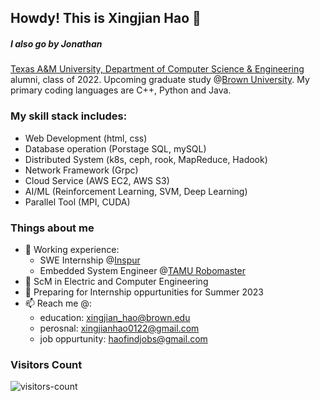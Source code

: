 ## Howdy! This is Xingjian Hao 👋
##### I also go by Jonathan
<!--
**PTJohn0122/PTJohn0122** is a ✨ _special_ ✨ repository because its `README.md` (this file) appears on your GitHub profile.

Here are some ideas to get you started:

- 🔭 I’m currently working on ...
- 🌱 I’m currently learning ...
- 👯 I’m looking to collaborate on ...
- 🤔 I’m looking for help with ...
- 💬 Ask me about ...
- 📫 How to reach me: ...
- 😄 Pronouns: ...
- ⚡ Fun fact: ...
-->

[Texas A&M University, Department of Computer Science & Engineering](https://engineering.tamu.edu/cse/index.html) alumni, class of 2022. Upcoming graduate study @[Brown University](https://engineering.brown.edu/). My primary coding languages are C++, Python and Java.
### My skill stack includes:
- Web Development (html, css)
- Database operation (Porstage SQL, mySQL)
- Distributed System (k8s, ceph, rook, MapReduce, Hadook)
- Network Framework (Grpc)
- Cloud Service (AWS EC2, AWS S3)
- AI/ML (Reinforcement Learning, SVM, Deep Learning)
- Parallel Tool (MPI, CUDA)

### Things about me
- 🔭 Working experience:
  - SWE Internship @[Inspur](https://en.inspur.com/)
  - Embedded System Engineer @[TAMU Robomaster](https://www.tamurobomasters.com/) 
- 🌱 ScM in Electric and Computer Engineering
- 👯 Preparing for Internship oppurtunities for Summer 2023
- 📫 Reach me @:
  - education: xingjian_hao@brown.edu
  - perosnal: xingjianhao0122@gmail.com
  - job oppurtunity: haofindjobs@gmail.com

### Visitors Count

![visitors-count](https://visitor-badge.laobi.icu/badge?page_id=PTJohn0122.readme&left_text=Homepage%20Visitors)
